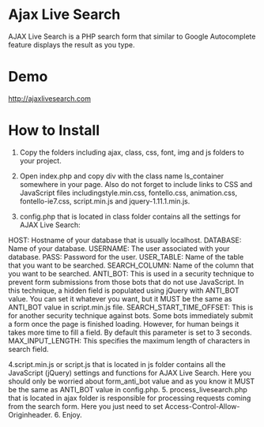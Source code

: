 Ajax Live Search
================

AJAX Live Search is a PHP search form that similar to Google Autocomplete feature displays the result as you type.

Demo
================
http://ajaxlivesearch.com

How to Install
================
1. Copy the folders including ajax, class, css, font, img and js folders to your project.

2. Open index.php and copy div with the class name ls_container somewhere in your page. Also do not forget to include links to CSS and JavaScript files includingstyle.min.css, fontello.css, animation.css, fontello-ie7.css, script.min.js and jquery-1.11.1.min.js.

3. config.php that is located in class folder contains all the settings for AJAX Live Search:

HOST: Hostname of your database that is usually localhost.
DATABASE: Name of your database.
USERNAME: The user associated with your database.
PASS: Password for the user.
USER_TABLE: Name of the table that you want to be searched.
SEARCH_COLUMN: Name of the column that you want to be searched.
ANTI_BOT: This is used in a security technique to prevent form submissions from those bots that do not use JavaScript.
In this technique, a hidden field is populated using jQuery with ANTI_BOT value. 
You can set it whatever you want, but it MUST be the same as ANTI_BOT value in script.min.js file.
SEARCH_START_TIME_OFFSET: This is for another security technique against bots. Some bots immediately submit a form once the page is finished loading. However, for human beings it takes more time to fill a field. By default this parameter is set to 3 seconds.
MAX_INPUT_LENGTH: This specifies the maximum length of characters in search field.

4.script.min.js or script.js that is located in js folder contains all the JavaScript (jQuery) settings and functions for AJAX Live Search. Here you should only be worried about form_anti_bot value and as you know it MUST be the same as ANTI_BOT value in config.php.
5. process_livesearch.php that is located in ajax folder is responsible for processing requests coming from the search form. Here you just need to set Access-Control-Allow-Originheader.
6. Enjoy.
